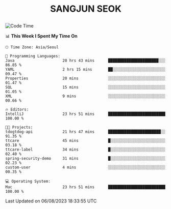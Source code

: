 <h1>
 <p align="center">
   SANGJUN SEOK
 </p>
</h1>

<!--START_SECTION:waka-->
![Code Time](http://img.shields.io/badge/Code%20Time-2%2C747%20hrs%2044%20mins-blue)

📊 **This Week I Spent My Time On** 

```text
🕑︎ Time Zone: Asia/Seoul

💬 Programming Languages: 
Java                     20 hrs 43 mins      ██████████████████████░░░   86.85 % 
YAML                     2 hrs 15 mins       ██░░░░░░░░░░░░░░░░░░░░░░░   09.47 % 
Properties               20 mins             ░░░░░░░░░░░░░░░░░░░░░░░░░   01.47 % 
SQL                      15 mins             ░░░░░░░░░░░░░░░░░░░░░░░░░   01.05 % 
XML                      9 mins              ░░░░░░░░░░░░░░░░░░░░░░░░░   00.66 % 

🔥 Editors: 
IntelliJ                 23 hrs 51 mins      █████████████████████████   100.00 % 

🐱‍💻 Projects: 
tdogtdog-api             21 hrs 47 mins      ███████████████████████░░   91.35 % 
ttcare                   45 mins             █░░░░░░░░░░░░░░░░░░░░░░░░   03.18 % 
ttcare-label             34 mins             █░░░░░░░░░░░░░░░░░░░░░░░░   02.40 % 
spring-security-demo     31 mins             █░░░░░░░░░░░░░░░░░░░░░░░░   02.23 % 
custom-user              4 mins              ░░░░░░░░░░░░░░░░░░░░░░░░░   00.35 % 

💻 Operating System: 
Mac                      23 hrs 51 mins      █████████████████████████   100.00 % 
```


 Last Updated on 06/08/2023 18:33:55 UTC
<!--END_SECTION:waka-->
